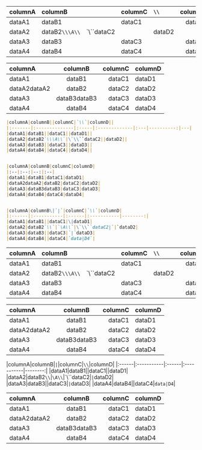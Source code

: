 ﻿|columnA|columnB||columnC|`\\`|columnD||
|:------|:-----------|:-----|:-----------|:---|--------:|---|
|dataA1|dataB1||dataC1||dataD1||
|dataA2|dataB2`\\\A\\`|\`\\``dataC2||dataD2||
|dataA3|dataB3||dataC3||dataD3||
|dataA4|dataB4||dataC4||dataD4||


|columnA|columnB|columnC|columnD|
|:-----------|:----------:|------:|:------|
|dataA1|dataB1|dataC1|dataD1|
|dataA2dataA2|dataB2|dataC2|dataD2|
|dataA3|dataB3dataB3|dataC3|dataD3|
|dataA4|dataB4|dataC4|dataD4|

```md
|columnA|columnB||columnC|`\\`|columnD||
|:-------|:--------------|:-----|:-------------|:---|----------:|---|
|dataA1|dataB1||dataC1||dataD1||
|dataA2|dataB2`\\\A\\`|\`\\``dataC2||dataD2||
|dataA3|dataB3||dataC3||dataD3||
|dataA4|dataB4||dataC4||dataD4||


|columnA|columnB|columnC|columnD|
|:--|:--:|--:|:--|
|dataA1|dataB1|dataC1|dataD1|
|dataA2dataA2|dataB2|dataC2|dataD2|
|dataA3|dataB3dataB3|dataC3|dataD3|
|dataA4|dataB4|dataC4|dataD4|


|columnA|columnB\|`|`|columnC|`\\`|columnD|
|:------|:-----------|:------|:-----------|--------:|
|dataA1|dataB1||dataC1|\|dataD1|
|dataA2|dataB2`\\`|`\A\\`|\`\\``dataC2|`|`dataD2|
|dataA3|dataB3||dataC3|`|`dataD3|
|dataA4|dataB4||dataC4|`data|D4`|
```

|columnA|columnB||columnC|`\\`|columnD||
|:------|:-----------|:-----|:-----------|:---|--------:|---|
|dataA1|dataB1||dataC1||dataD1||
|dataA2|dataB2`\\\A\\`|\`\\``dataC2||dataD2||
|dataA3|dataB3||dataC3||dataD3||
|dataA4|dataB4||dataC4||dataD4||


|columnA|columnB|columnC|columnD|
|:-----------|:----------:|------:|:------|
|dataA1|dataB1|dataC1|dataD1|
|dataA2dataA2|dataB2|dataC2|dataD2|
|dataA3|dataB3dataB3|dataC3|dataD3|
|dataA4|dataB4|dataC4|dataD4|

|columnA|columnB\|`|`|columnC|`\\`|columnD|
|:------|:-----------|:------|:-----------|--------:|
|dataA1|dataB1||dataC1|\|dataD1|
|dataA2|dataB2`\\`|`\A\\`|\`\\``dataC2|`|`dataD2|
|dataA3|dataB3||dataC3|`|`dataD3|
|dataA4|dataB4||dataC4|`data|D4`|


|columnA|columnB|columnC|columnD|
|:-----------|:----------:|------:|:------|
|dataA1|dataB1|dataC1|dataD1|
|dataA2dataA2|dataB2|dataC2|dataD2|
|dataA3|dataB3dataB3|dataC3|dataD3|
|dataA4|dataB4|dataC4|dataD4|
